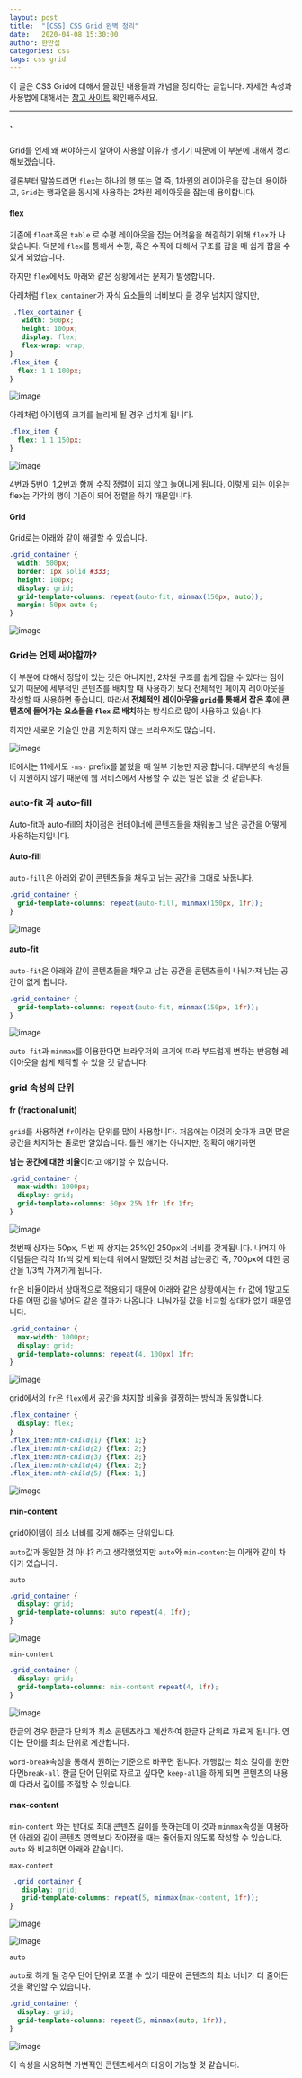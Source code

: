 ```yaml
---
layout: post
title:  "[CSS] CSS Grid 완벽 정리"
date:   2020-04-08 15:30:00
author: 한만섭
categories: css
tags: css grid
---
```




이 글은 CSS Grid에 대해서 몰랐던 내용들과 개념을 정리하는 글입니다. 자세한 속성과 사용법에 대해서는 [참고 사이트](https://heropy.blog/2019/08/17/css-grid/) 확인해주세요. 

***

### `

Grid를 언제 왜 써야하는지 알아야 사용할 이유가 생기기 때문에 이 부분에 대해서 정리해보겠습니다. 

결론부터 말씀드리면 `flex`는 하나의 행 또는 열 즉, 1차원의 레이아웃을 잡는데 용이하고, `Grid`는 행과열을 동시에 사용하는 2차원 레이아웃을 잡는데 용이합니다. 

#### flex

기존에 `float`혹은 `table` 로 수평 레이아웃을 잡는 어려움을 해결하기 위해 `flex`가 나왔습니다. 덕분에 `flex`를 통해서 수평, 혹은 수직에 대해서 구조를 잡을 때 쉽게 잡을 수 있게 되었습니다. 

하지만 `flex`에서도 아래와 같은 상황에서는 문제가 발생합니다. 

아래처럼 `flex_container`가 자식 요소들의 너비보다 클 경우 넘치지 않지만,

```css
 .flex_container {
   width: 500px;
   height: 100px;
   display: flex;
   flex-wrap: wrap;
}
.flex_item {
  flex: 1 1 100px;
}
```

![image](https://user-images.githubusercontent.com/46010705/78747698-0180bb80-79a5-11ea-9b76-e5a5d0b5cbb8.png)

아래처럼 아이템의 크기를 늘리게 될 경우 넘치게 됩니다. 

```css
.flex_item {
  flex: 1 1 150px;
}
```

![image](https://user-images.githubusercontent.com/46010705/78747890-853aa800-79a5-11ea-912d-e71d01c65ce0.png)

4번과 5번이 1,2번과 함께 수직 정렬이 되지 않고 늘어나게 됩니다. 이렇게 되는 이유는  flex는 각각의 행이 기준이 되어 정렬을 하기 때문입니다. 

#### Grid

Grid로는 아래와 같이 해결할 수 있습니다. 

```css
.grid_container {
  width: 500px;
  border: 1px solid #333;
  height: 100px;
  display: grid;
  grid-template-columns: repeat(auto-fit, minmax(150px, auto));
  margin: 50px auto 0;
}
```

![image](https://user-images.githubusercontent.com/46010705/78748554-47d71a00-79a7-11ea-95a5-c41bbcbdbecb.png)



<script async src="https://pagead2.googlesyndication.com/pagead/js/adsbygoogle.js"></script>
<!-- 수평 디스플레이 광고 -->
<ins class="adsbygoogle"
     style="display:block"
     data-ad-client="ca-pub-4877378276818686"
     data-ad-slot="4963641784"
     data-ad-format="auto"
     data-full-width-responsive="true"></ins>
<script>
     (adsbygoogle = window.adsbygoogle || []).push({});
</script>



### Grid는 언제 써야할까?

이 부분에 대해서 정답이 있는 것은 아니지만, 2차원 구조를 쉽게 잡을 수 있다는 점이 있기 때문에 세부적인 콘텐츠를 배치할 때 사용하기 보다 전체적인 페이지 레이아웃을 작성할 때 사용하면 좋습니다. 따라서 **전체적인 레이아웃을 `grid`를 통해서 잡은 후**에 **콘텐츠에 들어가는 요소들을 `flex` 로 배치**하는 방식으로 많이 사용하고 있습니다. 

하지만 새로운 기술인 만큼 지원하지 않는 브라우저도 많습니다.

![image](https://user-images.githubusercontent.com/46010705/78752163-891ef800-79ae-11ea-9e31-379069e6a3c8.png)

IE에서는 11에서도  `-ms-` prefix를 붙혔을 때 일부 기능만 제공 합니다. 대부분의 속성들이 지원하지 않기 때문에 웹 서비스에서 사용할 수 있는 일은 없을 것 같습니다. 



### auto-fit 과 auto-fill

Auto-fit과 auto-fill의 차이점은 컨테이너에 콘텐츠들을 채워놓고 남은 공간을 어떻게 사용하는지입니다. 

#### Auto-fill

 `auto-fill`은 아래와 같이 콘텐츠들을 채우고 남는 공간을 그대로 놔둡니다. 

```css
.grid_container {
  grid-template-columns: repeat(auto-fill, minmax(150px, 1fr));
}
```

![image](https://user-images.githubusercontent.com/46010705/78752017-39403100-79ae-11ea-9edf-117f39f32f46.png)

<script async src="https://pagead2.googlesyndication.com/pagead/js/adsbygoogle.js"></script>
<!-- n잡 블로그 사각형 -->
<ins class="adsbygoogle"
     style="display:block"
     data-ad-client="ca-pub-4877378276818686"
     data-ad-slot="2552901794"
     data-ad-format="auto"
     data-full-width-responsive="true"></ins>
<script>
     (adsbygoogle = window.adsbygoogle || []).push({});
</script>

#### auto-fit

 `auto-fit`은 아래와 같이 콘텐츠들을 채우고 남는 공간을 콘텐츠들이 나눠가져 남는 공간이 없게 합니다. 

```css
.grid_container {
  grid-template-columns: repeat(auto-fit, minmax(150px, 1fr));
}
```

![image](https://user-images.githubusercontent.com/46010705/78752080-5d037700-79ae-11ea-9916-3bb9d9be33a5.png)

`auto-fit`과 `minmax`를 이용한다면 브라우저의 크기에 따라 부드럽게 변하는 반응형 레이아웃을 쉽게 제작할 수 있을 것 같습니다. 

<script async src="https://pagead2.googlesyndication.com/pagead/js/adsbygoogle.js"></script>
<!-- 수평 디스플레이 광고 -->
<ins class="adsbygoogle"
     style="display:block"
     data-ad-client="ca-pub-4877378276818686"
     data-ad-slot="4963641784"
     data-ad-format="auto"
     data-full-width-responsive="true"></ins>
<script>
     (adsbygoogle = window.adsbygoogle || []).push({});
</script>

### grid 속성의 단위 

#### fr (fractional unit)

`grid`를 사용하면 `fr`이라는 단위를 많이 사용합니다. 처음에는 이것의 숫자가 크면 많은 공간을 차지하는 줄로만 알았습니다. 틀린 얘기는 아니지만, 정확히 얘기하면 

**남는 공간에 대한 비율**이라고 얘기할 수 있습니다. 

```css
.grid_container {
  max-width: 1000px;
  display: grid;
  grid-template-columns: 50px 25% 1fr 1fr 1fr;
}
```

![image](https://user-images.githubusercontent.com/46010705/78754563-a81f8900-79b2-11ea-8df5-1026239cec4e.png)

첫번째 상자는 50px, 두번 째 상자는 25%인 250px의 너비를 갖게됩니다. 나머지 아이템들은 각각 1fr씩 갖게 되는데 위에서 말했던 것 처럼 남는공간 즉, 700px에 대한 공간을 1/3씩 가져가게 됩니다. 

`fr`은 비율이라서 상대적으로 적용되기 때문에 아래와 같은 상황에서는 `fr` 값에  1말고도 다른 어떤 값을 넣어도 같은 결과가 나옵니다. 나눠가질 값을 비교할 상대가 없기 때문입니다. 

```css
.grid_container {
  max-width: 1000px;
  display: grid;
  grid-template-columns: repeat(4, 100px) 1fr;
}
```

![image](https://user-images.githubusercontent.com/46010705/78754781-0ba9b680-79b3-11ea-8e78-25ddc56d5c41.png)

grid에서의 `fr`은  `flex`에서 공간을 차지할 비율을 결정하는 방식과 동일합니다. 

```css
.flex_container {
  display: flex;
}
.flex_item:nth-child(1) {flex: 1;}
.flex_item:nth-child(2) {flex: 2;}
.flex_item:nth-child(3) {flex: 2;}
.flex_item:nth-child(4) {flex: 2;}
.flex_item:nth-child(5) {flex: 1;}
```

![image](https://user-images.githubusercontent.com/46010705/78755135-a0acaf80-79b3-11ea-8c87-d5244a9d40e5.png)

<script async src="https://pagead2.googlesyndication.com/pagead/js/adsbygoogle.js"></script>
<!-- 수평 디스플레이 광고 -->
<ins class="adsbygoogle"
     style="display:block"
     data-ad-client="ca-pub-4877378276818686"
     data-ad-slot="4963641784"
     data-ad-format="auto"
     data-full-width-responsive="true"></ins>
<script>
     (adsbygoogle = window.adsbygoogle || []).push({});
</script>

#### min-content

grid아이템이 최소 너비를 갖게 해주는 단위입니다. 

 `auto`값과 동일한 것 아냐? 라고 생각했었지만 `auto`와 `min-content`는 아래와 같이 차이가 있습니다.

 `auto`

```css
.grid_container {
  display: grid;
  grid-template-columns: auto repeat(4, 1fr);
}
```

![image](https://user-images.githubusercontent.com/46010705/78756281-7d82ff80-79b5-11ea-935a-9a3b9d4c1504.png)

`min-content`

```css
.grid_container {
  display: grid;
  grid-template-columns: min-content repeat(4, 1fr);
}
```

![image](https://user-images.githubusercontent.com/46010705/78756314-8d024880-79b5-11ea-84cc-11ebdb466290.png)

한글의 경우 한글자 단위가 최소 콘텐츠라고 계산하여 한글자 단위로 자르게 됩니다. 영어는 단어를 최소 단위로 계산합니다. 

`word-break`속성을 통해서 원하는 기준으로 바꾸면 됩니다. 개행없는 최소 길이를 원한다면`break-all` 한글 단어 단위로 자르고 싶다면 `keep-all`을 하게 되면 콘텐츠의 내용에 따라서 길이를 조절할 수 있습니다. 

#### max-content

`min-content` 와는 반대로 최대 콘텐츠 길이를 뜻하는데 이 것과 `minmax`속성을 이용하면 아래와 같이 콘텐츠 영역보다 작아졌을 때는 줄어들지 않도록 작성할 수 있습니다. `auto` 와 비교하면 아래와 같습니다. 

<script async src="https://pagead2.googlesyndication.com/pagead/js/adsbygoogle.js"></script>
<!-- n잡 블로그 사각형 -->
<ins class="adsbygoogle"
     style="display:block"
     data-ad-client="ca-pub-4877378276818686"
     data-ad-slot="2552901794"
     data-ad-format="auto"
     data-full-width-responsive="true"></ins>
<script>
     (adsbygoogle = window.adsbygoogle || []).push({});
</script>

`max-content`

```css
 .grid_container {
   display: grid;
   grid-template-columns: repeat(5, minmax(max-content, 1fr));
}
```

![image](https://user-images.githubusercontent.com/46010705/78756735-3d704c80-79b6-11ea-9e8b-a10a747effd4.png)

![image](https://user-images.githubusercontent.com/46010705/78756801-58db5780-79b6-11ea-9987-d564f543c3ad.png)

`auto`

`auto`로 하게 될 경우 단어 단위로 쪼갤 수 있기 때문에 콘텐츠의 최소 너비가 더 줄어든 것을 확인할 수 있습니다. 

```css
.grid_container {
  display: grid;
  grid-template-columns: repeat(5, minmax(auto, 1fr));
}
```

![image](https://user-images.githubusercontent.com/46010705/78757782-ff742800-79b7-11ea-8a66-14dff6b031c8.png)

이 속성을 사용하면 가변적인 콘텐츠에서의 대응이 가능할 것 같습니다. 